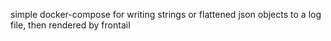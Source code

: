 simple docker-compose for writing strings or flattened json objects to a log file, then rendered by frontail
